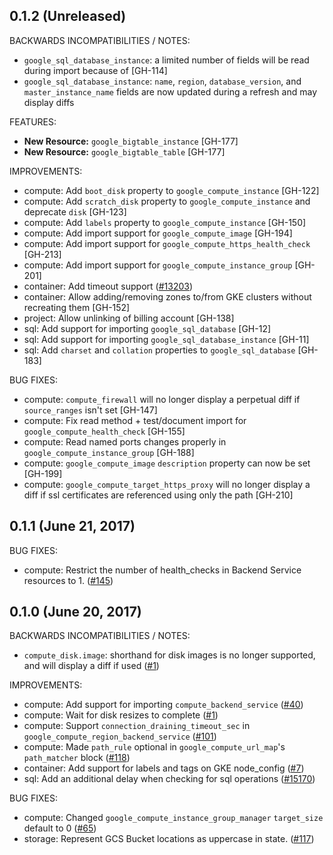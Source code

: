 ## 0.1.2 (Unreleased)

BACKWARDS INCOMPATIBILITIES / NOTES:

* `google_sql_database_instance`: a limited number of fields will be read during import because of [GH-114]
* `google_sql_database_instance`: `name`, `region`, `database_version`, and `master_instance_name` fields are now updated during a refresh and may display diffs

FEATURES:

* **New Resource:** `google_bigtable_instance` [GH-177]
* **New Resource:** `google_bigtable_table` [GH-177]

IMPROVEMENTS:

* compute: Add `boot_disk` property to `google_compute_instance` [GH-122]
* compute: Add `scratch_disk` property to `google_compute_instance` and deprecate `disk` [GH-123]
* compute: Add `labels` property to `google_compute_instance` [GH-150]
* compute: Add import support for `google_compute_image` [GH-194]
* compute: Add import support for `google_compute_https_health_check` [GH-213]
* compute: Add import support for `google_compute_instance_group` [GH-201]
* container: Add timeout support ([#13203](https://github.com/hashicorp/terraform/issues/13203))
* container: Allow adding/removing zones to/from GKE clusters without recreating them [GH-152]
* project: Allow unlinking of billing account [GH-138]
* sql: Add support for importing `google_sql_database` [GH-12]
* sql: Add support for importing `google_sql_database_instance` [GH-11]
* sql: Add `charset` and `collation` properties to `google_sql_database` [GH-183]

BUG FIXES:

* compute: `compute_firewall` will no longer display a perpetual diff if `source_ranges` isn't set [GH-147]
* compute: Fix read method + test/document import for `google_compute_health_check` [GH-155]
* compute: Read named ports changes properly in `google_compute_instance_group` [GH-188]
* compute: `google_compute_image` `description` property can now be set [GH-199] 
* compute: `google_compute_target_https_proxy` will no longer display a diff if ssl certificates are referenced using only the path [GH-210]

## 0.1.1 (June 21, 2017)

BUG FIXES: 

* compute: Restrict the number of health_checks in Backend Service resources to 1. ([#145](https://github.com/terraform-providers/terraform-provider-google/issues/145))

## 0.1.0 (June 20, 2017)

BACKWARDS INCOMPATIBILITIES / NOTES:

* `compute_disk.image`: shorthand for disk images is no longer supported, and will display a diff if used ([#1](https://github.com/terraform-providers/terraform-provider-google/issues/1))

IMPROVEMENTS:

* compute: Add support for importing `compute_backend_service` ([#40](https://github.com/terraform-providers/terraform-provider-google/issues/40))
* compute: Wait for disk resizes to complete ([#1](https://github.com/terraform-providers/terraform-provider-google/issues/1))
* compute: Support `connection_draining_timeout_sec` in `google_compute_region_backend_service` ([#101](https://github.com/terraform-providers/terraform-provider-google/issues/101))
* compute: Made `path_rule` optional in `google_compute_url_map`'s `path_matcher` block ([#118](https://github.com/terraform-providers/terraform-provider-google/issues/118))
* container: Add support for labels and tags on GKE node_config ([#7](https://github.com/terraform-providers/terraform-provider-google/issues/7))
* sql: Add an additional delay when checking for sql operations ([#15170](https://github.com/hashicorp/terraform/pull/15170))

BUG FIXES:

* compute: Changed `google_compute_instance_group_manager` `target_size` default to 0 ([#65](https://github.com/terraform-providers/terraform-provider-google/issues/65))
* storage: Represent GCS Bucket locations as uppercase in state. ([#117](https://github.com/terraform-providers/terraform-provider-google/issues/117))
